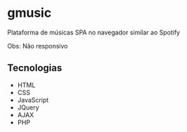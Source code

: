 # gmusic
 Plataforma de músicas SPA no navegador similar ao Spotify

 Obs: Não responsivo

 ## Tecnologias
- HTML
- CSS
- JavaScript
- JQuery
- AJAX
- PHP
